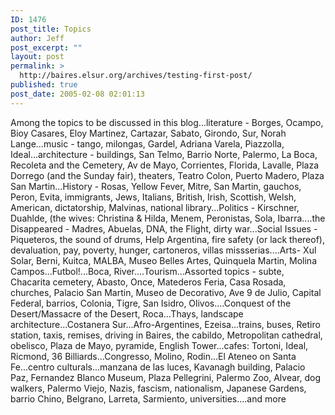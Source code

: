 ```yaml
---
ID: 1476
post_title: Topics
author: Jeff
post_excerpt: ""
layout: post
permalink: >
  http://baires.elsur.org/archives/testing-first-post/
published: true
post_date: 2005-02-08 02:01:13
---
```

Among the topics to be discussed in this blog...literature - Borges, Ocampo, Bioy Casares, Eloy Martinez, Cartazar, Sabato, Girondo, Sur, Norah Lange...music - tango, milongas, Gardel, Adriana Varela, Piazzolla, Ideal...architecture - buildings, San Telmo, Barrio Norte, Palermo, La Boca, Recoleta and the Cemetery, Av de Mayo, Corrientes, Florida, Lavalle, Plaza Dorrego (and the Sunday fair), theaters, Teatro Colon, Puerto Madero, Plaza San Martin...History - Rosas, Yellow Fever, Mitre, San Martin, gauchos, Peron, Evita, immigrants, Jews, Italians, British, Irish, Scottish, Welsh, American, dictatorship, Malvinas, national library...Politics - Kirschner, Duahlde, (the wives: Christina & Hilda, Menem, Peronistas, Sola, Ibarra....the Disappeared - Madres, Abuelas, DNA, the Flight, dirty war...Social Issues - Piqueteros, the sound of drums, Help Argentina, fire safety (or lack thereof), devaluation, pay, poverty, hunger, cartoneros, villas missserias....Arts- Xul Solar, Berni, Kuitca, MALBA, Museo Belles Artes, Quinquela Martin, Molina Campos...Futbol!...Boca, River....Tourism...Assorted topics - subte, Chacarita cemetery, Abasto, Once, Matederos Feria, Casa Rosada, churches, Palacio San Martin, Museo de Decorativo, Ave 9 de Julio, Capital Federal, barrios, Colonia, Tigre, San Isidro, Olivos....Conquest of the Desert/Massacre of the Desert, Roca...Thays, landscape architecture...Costanera Sur...Afro-Argentines, Ezeisa...trains, buses, Retiro station, taxis, remises, driving in Baires, the cabildo, Metropolitan cathedral, obelisco, Plaza de Mayo, pyramide, English Tower...cafes: Tortoni, Ideal, Ricmond, 36 Billiards...Congresso, Molino, Rodin...El Ateneo on Santa Fe...centro culturals...manzana de las luces, Kavanagh building, Palacio Paz, Fernandez Blanco Museum, Plaza Pellegrini, Palermo Zoo, Alvear, dog walkers, Palermo Viejo, Nazis, fascism, nationalism, Japanese Gardens, barrio Chino, Belgrano, Larreta, Sarmiento, universities....and more